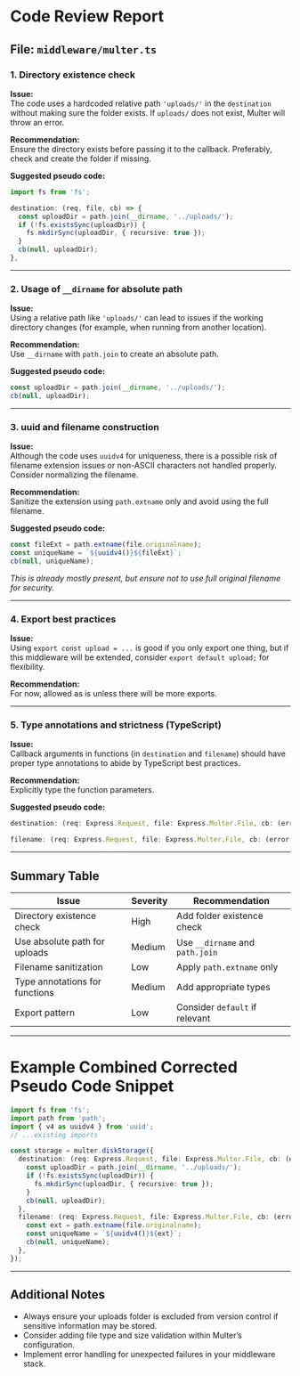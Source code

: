 # Code Review Report

## File: `middleware/multer.ts`

### 1. Directory existence check

**Issue:**  
The code uses a hardcoded relative path `'uploads/'` in the `destination` without making sure the folder exists. If `uploads/` does not exist, Multer will throw an error.

**Recommendation:**  
Ensure the directory exists before passing it to the callback. Preferably, check and create the folder if missing.

**Suggested pseudo code:**
```typescript
import fs from 'fs';

destination: (req, file, cb) => {
  const uploadDir = path.join(__dirname, '../uploads/');
  if (!fs.existsSync(uploadDir)) {
    fs.mkdirSync(uploadDir, { recursive: true });
  }
  cb(null, uploadDir);
},
```

---

### 2. Usage of `__dirname` for absolute path

**Issue:**  
Using a relative path like `'uploads/'` can lead to issues if the working directory changes (for example, when running from another location).

**Recommendation:**  
Use `__dirname` with `path.join` to create an absolute path.

**Suggested pseudo code:**
```typescript
const uploadDir = path.join(__dirname, '../uploads/');
cb(null, uploadDir);
```

---

### 3. uuid and filename construction

**Issue:**  
Although the code uses `uuidv4` for uniqueness, there is a possible risk of filename extension issues or non-ASCII characters not handled properly. Consider normalizing the filename.

**Recommendation:**  
Sanitize the extension using `path.extname` only and avoid using the full filename.

**Suggested pseudo code:**
```typescript
const fileExt = path.extname(file.originalname);
const uniqueName = `${uuidv4()}${fileExt}`;
cb(null, uniqueName);
```

*This is already mostly present, but ensure not to use full original filename for security.*

---

### 4. Export best practices

**Issue:**  
Using `export const upload = ...` is good if you only export one thing, but if this middleware will be extended, consider `export default upload;` for flexibility.

**Recommendation:**  
For now, allowed as is unless there will be more exports.

---

### 5. Type annotations and strictness (TypeScript)

**Issue:**  
Callback arguments in functions (in `destination` and `filename`) should have proper type annotations to abide by TypeScript best practices.

**Recommendation:**  
Explicitly type the function parameters.

**Suggested pseudo code:**
```typescript
destination: (req: Express.Request, file: Express.Multer.File, cb: (error: Error | null, destination: string) => void) => { /*...*/ }

filename: (req: Express.Request, file: Express.Multer.File, cb: (error: Error | null, filename: string) => void) => { /*...*/ }
```

---

## Summary Table

| Issue                                 | Severity | Recommendation                |
|----------------------------------------|----------|-------------------------------|
| Directory existence check              | High     | Add folder existence check    |
| Use absolute path for uploads          | Medium   | Use `__dirname` and `path.join` |
| Filename sanitization                  | Low      | Apply `path.extname` only     |
| Type annotations for functions         | Medium   | Add appropriate types         |
| Export pattern                         | Low      | Consider `default` if relevant|

---

# Example Combined Corrected Pseudo Code Snippet

```typescript
import fs from 'fs';
import path from 'path';
import { v4 as uuidv4 } from 'uuid';
// ...existing imports

const storage = multer.diskStorage({
  destination: (req: Express.Request, file: Express.Multer.File, cb: (error: Error|null, destination: string) => void) => {
    const uploadDir = path.join(__dirname, '../uploads/');
    if (!fs.existsSync(uploadDir)) {
      fs.mkdirSync(uploadDir, { recursive: true });
    }
    cb(null, uploadDir);
  },
  filename: (req: Express.Request, file: Express.Multer.File, cb: (error: Error|null, filename: string) => void) => {
    const ext = path.extname(file.originalname);
    const uniqueName = `${uuidv4()}${ext}`;
    cb(null, uniqueName);
  },
});
```

---

## Additional Notes
- Always ensure your uploads folder is excluded from version control if sensitive information may be stored.
- Consider adding file type and size validation within Multer’s configuration.
- Implement error handling for unexpected failures in your middleware stack.